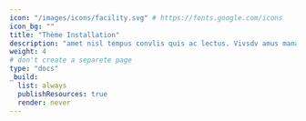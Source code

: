 ```yaml
---
icon: "/images/icons/facility.svg" # https://fonts.google.com/icons
icon_bg: ""
title: "Thème Installation"
description: "amet nisl tempus convlis quis ac lectus. Vivsdv amus mana justo, lacinia eget"
weight: 4
# don't create a separete page
type: "docs"
_build:
  list: always
  publishResources: true
  render: never
---
```

